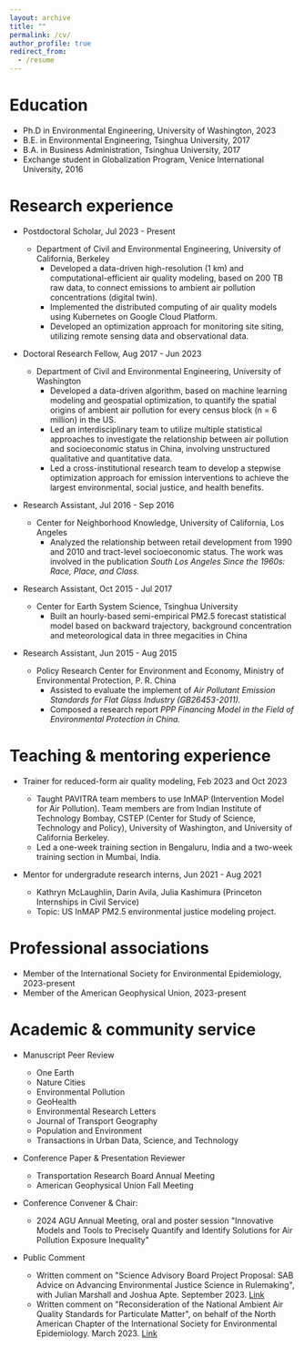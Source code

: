 ```yaml
---
layout: archive
title: ""
permalink: /cv/
author_profile: true
redirect_from:
  - /resume
---
```


Education
======
* Ph.D in Environmental Engineering, University of Washington, 2023
* B.E. in Environmental Engineering, Tsinghua University, 2017
* B.A. in Business Administration, Tsinghua University, 2017
* Exchange student in Globalization Program, Venice International University, 2016

Research experience
======
* Postdoctoral Scholar, Jul 2023 - Present
  * Department of Civil and Environmental Engineering, University of California, Berkeley
    * Developed a data-driven high-resolution (1 km) and computational-efficient air quality modeling, based on 200 TB raw data, to connect emissions to ambient air pollution concentrations (digital twin). 
    * Implemented the distributed computing of air quality models using Kubernetes on Google Cloud Platform.
    * Developed an optimization approach for monitoring site siting, utilizing remote sensing data and observational data.
 
* Doctoral Research Fellow, Aug 2017 - Jun 2023
  * Department of Civil and Environmental Engineering, University of Washington
    * Developed a data-driven algorithm, based on machine learning modeling and geospatial optimization, to quantify the spatial origins of ambient air pollution for every census block (n = 6 million) in the US.
    * Led an interdisciplinary team to utilize multiple statistical approaches to investigate the relationship between air pollution and socioeconomic status in China, involving unstructured qualitative and quantitative data.
    * Led a cross-institutional research team to develop a stepwise optimization approach for emission interventions to achieve the largest environmental, social justice, and health benefits. 


* Research Assistant, Jul 2016 - Sep 2016
  * Center for Neighborhood Knowledge, University of California, Los Angeles
    * Analyzed the relationship between retail development from 1990 and 2010 and tract-level socioeconomic status. The work was involved in the publication <em>South Los Angeles Since the 1960s: Race, Place, and Class.</em>

* Research Assistant, Oct 2015 - Jul 2017
  * Center for Earth System Science, Tsinghua University 
    * Built an hourly-based semi-empirical PM2.5 forecast statistical model based on backward trajectory, background concentration and meteorological data in three megacities in China

* Research Assistant, Jun 2015 - Aug 2015
  * Policy Research Center for Environment and Economy, Ministry of Environmental Protection, P. R. China
    * Assisted to evaluate the implement of <em>Air Pollutant Emission Standards for Flat Glass Industry (GB26453-2011).</em>
    * Composed a research report <em>PPP Financing Model in the Field of Environmental Protection in China.</em>
    
Teaching & mentoring experience
======
* Trainer for reduced-form air quality modeling, Feb 2023 and Oct 2023
  * Taught PAVITRA team members to use InMAP (Intervention Model for Air Pollution). Team members are from Indian Institute of Technology Bombay, CSTEP (Center for Study of Science, Technology and Policy), University of Washington, and University of California Berkeley.
  * Led a one-week training section in Bengaluru, India and a two-week training section in Mumbai, India.

* Mentor for undergradute research interns, Jun 2021 - Aug 2021
  * Kathryn McLaughlin, Darin Avila, Julia Kashimura (Princeton Internships in Civil Service)
  * Topic: US InMAP PM2.5 environmental justice modeling project. 

Professional associations
======
* Member of the International Society for Environmental Epidemiology, 2023-present
* Member of the American Geophysical Union, 2023-present

Academic & community service
======
* Manuscript Peer Review
  * One Earth
  * Nature Cities
  * Environmental Pollution
  * GeoHealth
  * Environmental Research Letters
  * Journal of Transport Geography
  * Population and Environment
  * Transactions in Urban Data, Science, and Technology


* Conference Paper & Presentation Reviewer
  * Transportation Research Board Annual Meeting
  * American Geophysical Union Fall Meeting

* Conference Convener & Chair:
  * 2024 AGU Annual Meeting, oral and poster session "Innovative Models and Tools to Precisely Quantify and Identify Solutions for Air Pollution Exposure Inequality"

* Public Comment
  * Written comment on "Science Advisory Board Project Proposal: SAB Advice on Advancing Environmental Justice Science in Rulemaking", with Julian Marshall and Joshua Apte. September 2023. [Link](https://sab.epa.gov/ords/sab/r/sab_apex/sab/meeting?p19_id=1009&clear=19&session=6395161657326)
  * Written comment on "Reconsideration of the National Ambient Air Quality Standards for Particulate Matter", on behalf of the North American Chapter of the International Society for Environmental Epidemiology. March 2023. [Link](https://isee-northamerica.github.io/isee-nac/policy.html)

